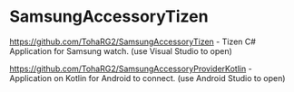 # SamsungAccessoryTizen

https://github.com/TohaRG2/SamsungAccessoryTizen - Tizen C# Application for Samsung watch. (use Visual Studio to open)

https://github.com/TohaRG2/SamsungAccessoryProviderKotlin - Application on Kotlin for Android to connect. (use Android Studio to open)
